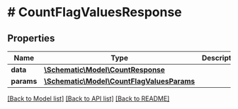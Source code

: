 # # CountFlagValuesResponse

## Properties

Name | Type | Description | Notes
------------ | ------------- | ------------- | -------------
**data** | [**\Schematic\Model\CountResponse**](CountResponse.md) |  |
**params** | [**\Schematic\Model\CountFlagValuesParams**](CountFlagValuesParams.md) |  |

[[Back to Model list]](../../README.md#models) [[Back to API list]](../../README.md#endpoints) [[Back to README]](../../README.md)
